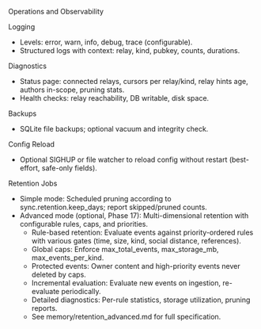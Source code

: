 Operations and Observability

Logging
- Levels: error, warn, info, debug, trace (configurable).
- Structured logs with context: relay, kind, pubkey, counts, durations.

Diagnostics
- Status page: connected relays, cursors per relay/kind, relay hints age, authors in-scope, pruning stats.
- Health checks: relay reachability, DB writable, disk space.

Backups
- SQLite file backups; optional vacuum and integrity check.

Config Reload
- Optional SIGHUP or file watcher to reload config without restart (best-effort, safe-only fields).

Retention Jobs
- Simple mode: Scheduled pruning according to sync.retention.keep_days; report skipped/pruned counts.
- Advanced mode (optional, Phase 17): Multi-dimensional retention with configurable rules, caps, and priorities.
  - Rule-based retention: Evaluate events against priority-ordered rules with various gates (time, size, kind, social distance, references).
  - Global caps: Enforce max_total_events, max_storage_mb, max_events_per_kind.
  - Protected events: Owner content and high-priority events never deleted by caps.
  - Incremental evaluation: Evaluate new events on ingestion, re-evaluate periodically.
  - Detailed diagnostics: Per-rule statistics, storage utilization, pruning reports.
  - See memory/retention_advanced.md for full specification.
